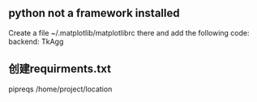 ## python not a framework installed

Create a file ~/.matplotlib/matplotlibrc there and add the following code: backend: TkAgg

## 创建requirments.txt
pipreqs /home/project/location
